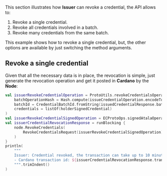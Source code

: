 This section illustrates how **Issuer** can revoke a credential, the API allows to:
1. Revoke a single credential.
2. Revoke all credentials involved in a batch.
3. Revoke many credentials from the same batch.

This example shows how to revoke a single credential, but, the other options are available by just switching the method arguments.

## Revoke a single credential

Given that all the necessary data is in place, the revocation is simple, just generate the revocation operation and get it posted in **Cardano** by the **Node**:

```kotlin
val issuerRevokeCredentialOperation = ProtoUtils.revokeCredentialsOperation(
    batchOperationHash = Hash.compute(issueCredentialOperation.encodeToByteArray()),
    batchId = CredentialBatchId.fromString(issuedCredentialResponse.batchId)!!,
    credentials = listOf(holderSignedCredential)
)
val issuerRevokeCredentialSignedOperation = ECProtoOps.signedAtalaOperation(issuerMasterKeyPair, "master0", issuerRevokeCredentialOperation)
val issuerCredentialRevocationResponse = runBlocking {
    node.RevokeCredentials(
        RevokeCredentialsRequest(issuerRevokeCredentialSignedOperation)
    )
}
println(
    """
    Issuer: Credential revoked, the transaction can take up to 10 minutes to be confirmed by the Cardano network
    - Cardano transaction id: ${issuerCredentialRevocationResponse.transactionInfo?.transactionId}
    """.trimIndent()
)
```

